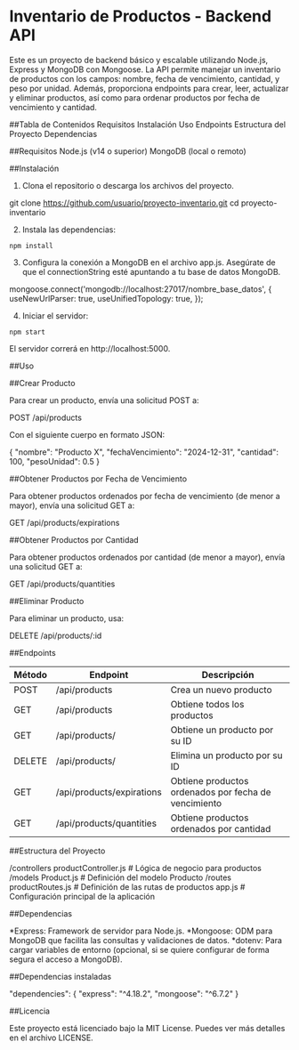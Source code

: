 # Inventario de Productos - Backend API

Este es un proyecto de backend básico y escalable utilizando Node.js, Express y MongoDB con Mongoose. La API permite manejar un inventario de productos con los campos: nombre, fecha de vencimiento, cantidad, y peso por unidad. Además, proporciona endpoints para crear, leer, actualizar y eliminar productos, así como para ordenar productos por fecha de vencimiento y cantidad.

##Tabla de Contenidos
Requisitos
Instalación
Uso
Endpoints
Estructura del Proyecto
Dependencias

##Requisitos
Node.js (v14 o superior)
MongoDB (local o remoto)

##Instalación
1. Clona el repositorio o descarga los archivos del proyecto.

git clone https://github.com/usuario/proyecto-inventario.git
cd proyecto-inventario

2. Instala las dependencias:
```
npm install
```
3. Configura la conexión a MongoDB en el archivo app.js. Asegúrate de que el connectionString esté apuntando a tu base de datos MongoDB.

mongoose.connect('mongodb://localhost:27017/nombre_base_datos', {
  useNewUrlParser: true,
  useUnifiedTopology: true,
});

4. Iniciar el servidor:
```
npm start
```
El servidor correrá en http://localhost:5000.

##Uso

##Crear Producto

Para crear un producto, envía una solicitud POST a:

POST /api/products

Con el siguiente cuerpo en formato JSON:

{
  "nombre": "Producto X",
  "fechaVencimiento": "2024-12-31",
  "cantidad": 100,
  "pesoUnidad": 0.5
}

##Obtener Productos por Fecha de Vencimiento

Para obtener productos ordenados por fecha de vencimiento (de menor a mayor), envía una solicitud GET a:

GET /api/products/expirations

##Obtener Productos por Cantidad

Para obtener productos ordenados por cantidad (de menor a mayor), envía una solicitud GET a:

GET /api/products/quantities


##Eliminar Producto

Para eliminar un producto, usa:

DELETE /api/products/:id

##Endpoints


| Método | Endpoint	| Descripción|
|--------|----------|------------|
| POST	 | /api/products |	Crea un nuevo producto |
| GET	 | /api/products |	Obtiene todos los productos |
| GET	 | /api/products/|  Obtiene un producto por su ID |
| DELETE | /api/products/|  Elimina un producto por su ID |
| GET	 | /api/products/expirations | Obtiene productos ordenados por fecha de vencimiento |
| GET	 | /api/products/quantities |	Obtiene productos ordenados por cantidad |

##Estructura del Proyecto

/controllers
    productController.js     # Lógica de negocio para productos
/models
    Product.js               # Definición del modelo Producto
/routes
    productRoutes.js         # Definición de las rutas de productos
app.js                       # Configuración principal de la aplicación

##Dependencias

*Express: Framework de servidor para Node.js.
*Mongoose: ODM para MongoDB que facilita las consultas y validaciones de datos.
*dotenv: Para cargar variables de entorno (opcional, si se quiere configurar de forma segura el acceso a MongoDB).

##Dependencias instaladas

"dependencies": {
  "express": "^4.18.2",
  "mongoose": "^6.7.2"
}

##Licencia

Este proyecto está licenciado bajo la MIT License. Puedes ver más detalles en el archivo LICENSE.
